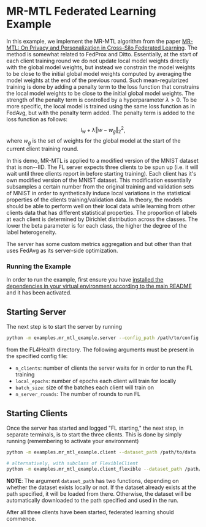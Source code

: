 # MR-MTL Federated Learning Example

In this example, we implement the MR-MTL algorithm from the paper [MR-MTL: On Privacy and Personalization in Cross-Silo Federated Learning](https://arxiv.org/pdf/2206.07902.pdf). The method is somewhat related to FedProx and Ditto. Essentially, at the start of each client training round we do not update local model weights directly with the global model weights, but instead we constrain the model weights to be close to the initial global model weights computed by averaging the model weights at the end of the previous round. Such mean-regularized training is done by adding a penalty term to the loss function that constrains the local model weights to be close to the initial global model weights. The strength of the penalty term is controlled by a hyperparameter $\lambda > 0$. To be more specific, the local model is trained using the same loss function as in FedAvg, but with the penalty term added. The penalty term is added to the loss function as follows:
$$
l_{w} + \lambda \Vert w - w_g \Vert_2^2,
$$
where $w_g$ is the set of weights for the global model at the start of the current client training round.

In this demo, MR-MTL is applied to a modified version of the MNIST dataset that is non--IID. The FL server expects three clients to be spun up (i.e. it will wait until three clients report in before starting training). Each client has it's own modified version of the MNIST dataset. This modification essentially subsamples a certain number from the original training and validation sets of MNIST in order to synthetically induce local variations in the statistical properties of the clients training/validation data. In theory, the models should be able to perform well on their local data while learning from other clients data that has different statistical properties. The proportion of labels at each client is determined by Dirichlet distribution across the classes. The lower the beta parameter is for each class, the higher the degree of the label heterogeneity.

The server has some custom metrics aggregation and but other than that uses FedAvg as its server-side optimization.

### Running the Example

In order to run the example, first ensure you have [installed the dependencies in your virtual environment according to the main README](/README.md#development-requirements) and it has been activated.

## Starting Server

The next step is to start the server by running
```bash
python -m examples.mr_mtl_example.server --config_path /path/to/config.yaml
```
from the FL4Health directory. The following arguments must be present in the specified config file:
* `n_clients`: number of clients the server waits for in order to run the FL training
* `local_epochs`: number of epochs each client will train for locally
* `batch_size`: size of the batches each client will train on
* `n_server_rounds`: The number of rounds to run FL

## Starting Clients

Once the server has started and logged "FL starting," the next step, in separate terminals, is to start the three
clients. This is done by simply running (remembering to activate your environment)
```bash
python -m examples.mr_mtl_example.client --dataset_path /path/to/data

# alternatively, with subclass of FlexibleClient
python -m examples.mr_mtl_example.client_flexible --dataset_path /path/to/data
```
**NOTE**: The argument `dataset_path` has two functions, depending on whether the dataset exists locally or not. If
the dataset already exists at the path specified, it will be loaded from there. Otherwise, the dataset will be
automatically downloaded to the path specified and used in the run.

After all three clients have been started, federated learning should commence.
